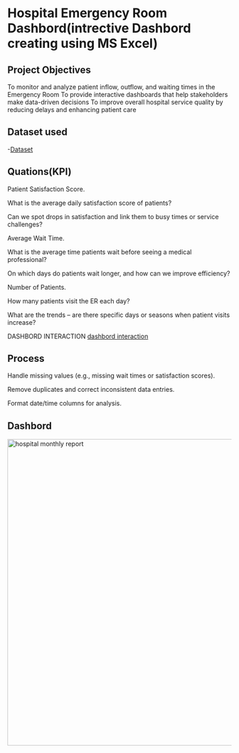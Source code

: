 # Hospital Emergency Room Dashbord(intrective Dashbord creating using MS Excel)
## Project Objectives
To monitor and analyze patient inflow, outflow, and waiting times in the Emergency Room
To provide interactive dashboards that help stakeholders make data-driven decisions
To improve overall hospital service quality by reducing delays and enhancing patient care
## Dataset used
-<a href="https://github.com/ravenakhatoon/Data-Analysis-Dashboard/blob/main/Hospital%20Emergency%20Room%20Data.csv">Dataset</a>
## Quations(KPI)
 Patient Satisfaction Score.
 
What is the average daily satisfaction score of patients?

Can we spot drops in satisfaction and link them to busy times or service challenges?

  Average Wait Time.
  
What is the average time patients wait before seeing a medical professional?

On which days do patients wait longer, and how can we improve efficiency?

 Number of Patients.
 
How many patients visit the ER each day?

What are the trends – are there specific days or seasons when patient visits increase?

DASHBORD INTERACTION <a href="https://github.com/ravenakhatoon/Data-Analysis-Dashboard/blob/main/hospital%20monthly%20report.png">dashbord interaction</a>
## Process
Handle missing values (e.g., missing wait times or satisfaction scores).

Remove duplicates and correct inconsistent data entries.

Format date/time columns for analysis.
## Dashbord
<img width="1520" height="687" alt="hospital monthly report" src="https://github.com/user-attachments/assets/4b8c11e8-2ea4-4fd4-af4a-a300f25ed26f" />

